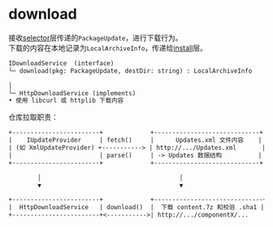 # download

接收[selector](../selector/readme.md)层传递的`PackageUpdate`，进行下载行为。  
下载的内容在本地记录为`LocalArchiveInfo`，传递给[install](../install/readme.md)层。

```txt
IDownloadService  (interface)
└─ download(pkg: PackageUpdate, destDir: string) : LocalArchiveInfo

│
└─ HttpDownloadService (implements)
• 使用 libcurl 或 httplib 下载内容
```

仓库拉取职责：
```txt
+------------------------+             +-----------------------------+
|    IUpdateProvider     | fetch()     |      Updates.xml 文件内容    |
| (如 XmlUpdateProvider) +-----------> | http://.../Updates.xml       |
|                        | parse()     | -> Updates 数据结构          |
+------------------------+             +-----------------------------+

        │                                      │
        ▼                                      ▼

+------------------------+             +------------------------------+
|  HttpDownloadService   | download()  |  下载 content.7z 和校验 .sha1 |
+------------------------+<----------->| http://.../componentX/...     |
```
